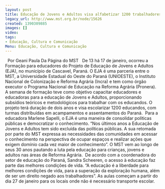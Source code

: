 ```yaml
---
layout: post
title: Educação de Jovens e Adultos visa alfabetizar 1200 trabalhadores no PR
legacy_url: http://www.mst.org.br/node/15626
created: 1390309885
images: []
video: 
tags:
- Educação, Cultura e Comunicação
Menu: Educação, Cultura e Comunicação
---
```



 
Por Geani Paula
Da Página do MST
 
De 13 há 17 de janeiro, ocorreu a Formação para educadores do Projeto de Educação de Jovens e Adultos (EJA), no município de Cascavel, Paraná. O EJA é uma parceria entre o MST, a Universidade Estadual do Oeste do Paraná (UNIOESTE), o Instituto Nacional de Colonização e Reforma Agrária (Incra) e tem como órgão executor o Programa Nacional de Educação na Reforma Agrária (Pronera).
A semana de formação teve como objetivo capacitar educadores e educadoras para a educação de Jovens e Adultos, proporcionando subsídios teóricos e metodológicos para trabalhar com os educandos.
O projeto terá duração de dois anos e visa escolarizar 1200 educandos, com turmas distribuídas em acampamentos e assentamentos do Paraná. 
Para a educadora Marlene Sapelli, o EJA é uma maneira de consolidar políticas públicas e democratizar o conhecimento. “Nos últimos anos a Educação de Jovens e Adultos tem sido excluída das políticas públicas. A sua retomada por parte do MST expressa as necessidades das comunidades em acessar o conhecimento na perspectiva de ocupar espaços e realizar ações que exigem domínio cada vez maior de conhecimento”.
O MST vem ao longo de seus 30 anos pautando a luta pela educação para crianças, jovens e adultos nas áreas de Reforma Agrária. 
De acordo com a coordenadora do setor de educação do Paraná, Sandra Scheeren, o acesso à educação faz parte das melhores condições de vida. “A educação é a liberdade para melhores condições de vida, para a superação da exploração humana, além de ser um direito negado aos trabalhadores”.
As aulas começam a partir do dia 27 de janeiro para os locais onde não é necessário transporte escolar.
 
